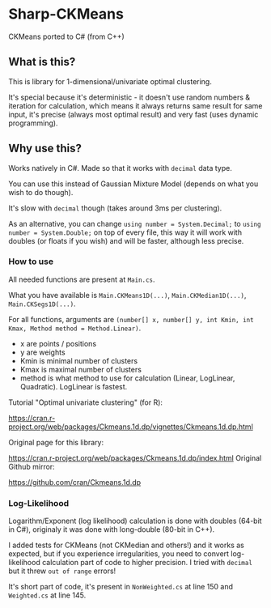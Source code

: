 # Sharp-CKMeans
CKMeans ported to C# (from C++)

## What is this?

This is library for 1-dimensional/univariate optimal clustering.

It's special because it's deterministic - it doesn't use random numbers & iteration for calculation, which means it always returns same result for same input, it's precise (always most optimal result) and very fast (uses dynamic programming).

## Why use this?

Works natively in C#. Made so that it works with `decimal` data type.

You can use this instead of Gaussian Mixture Model (depends on what you wish to do though).

It's slow with `decimal` though (takes around 3ms per clustering).

As an alternative, you can change `using number = System.Decimal;` to `using number = System.Double;` on top of every file, 
this way it will work with doubles (or floats if you wish) and will be faster, although less precise.


### How to use

All needed functions are present at `Main.cs`.

What you have available is `Main.CKMeans1D(...)`, `Main.CKMedian1D(...)`, `Main.CKSegs1D(...)`.

For all functions, arguments are `(number[] x, number[] y, int Kmin, int Kmax, Method method = Method.Linear)`.

* x are points / positions
* y are weights
* Kmin is minimal number of clusters
* Kmax is maximal number of clusters
* method is what method to use for calculation (Linear, LogLinear, Quadratic). LogLinear is fastest.


Tutorial "Optimal univariate clustering" (for R):

https://cran.r-project.org/web/packages/Ckmeans.1d.dp/vignettes/Ckmeans.1d.dp.html

Original page for this library:

https://cran.r-project.org/web/packages/Ckmeans.1d.dp/index.html
Original Github mirror:

https://github.com/cran/Ckmeans.1d.dp

### Log-Likelihood

Logarithm/Exponent (log likelihood) calculation is done with doubles (64-bit in C#), originaly it was done with long-double (80-bit in C++).

I added tests for CKMeans (not CKMedian and others!) and it works as expected, but if you experience irregularities, you need to convert log-likelihood calculation part of code to higher precision. I tried with `decimal` but it threw `out of range` errors! 

It's short part of code, it's present in `NonWeighted.cs` at line 150 and `Weighted.cs` at line 145.
